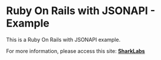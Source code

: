 # Ruby On Rails with JSONAPI - Example
This is a Ruby On Rails with JSONAPI example.

For more information, please access this site: [**SharkLabs**](https://sharklabs.com.br/ruby-on-rails-adeus-scaffold-controller-e-boas-vindas-jsonapi-resources?utm_source=github&utm_medium=rails-jsonapi-example&utm_campaign=rubyonrails_jsonapi)
